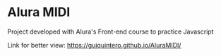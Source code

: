 # Alura MIDI

Project developed with Alura's Front-end course to practice Javascript

Link for better view: 
https://guiquintero.github.io/AluraMIDI/
